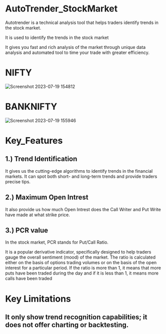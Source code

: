# AutoTrender_StockMarket

Autotrender is a technical analysis tool that helps traders identify trends in the stock market.

It is used to identify the trends in the stock market 

It gives you fast and rich analysis of the market through unique data analysis and automated tool to time your trade with greater efficiency.

# NIFTY
![Screenshot 2023-07-19 154812](https://github.com/SaMMYFrosT221b/AutoTrender_StockMarket/assets/64640663/cb461a4a-3d51-49d6-bd80-d0013e9f3946)

# BANKNIFTY
![Screenshot 2023-07-19 155946](https://github.com/SaMMYFrosT221b/AutoTrender_StockMarket/assets/64640663/311b440d-06e8-426c-a616-1d406b47213a)



# Key_Features
 ## 1.) Trend Identification
   It gives us the cutting-edge algorithms to identify trends in the financial markets. It can spot both short- and long-term trends and provide traders precise tips.
## 2.) Maximum Open Intrest
  It also provide us how much Open Intrest does the Call Writer and Put Write have made at what strike price.

## 3.) PCR value
In the stock market, PCR stands for Put/Call Ratio.

It is a popular derivative indicator, specifically designed to help traders gauge the overall sentiment (mood) of the market. The ratio is calculated either on the basis of options trading volumes or on the basis of the open interest for a particular period. If the ratio is more than 1, it means that more puts have been traded during the day and if it is less than 1, it means more calls have been traded

# Key Limitations
  ## It only show trend recognition capabilities; it does not offer charting or backtesting.








